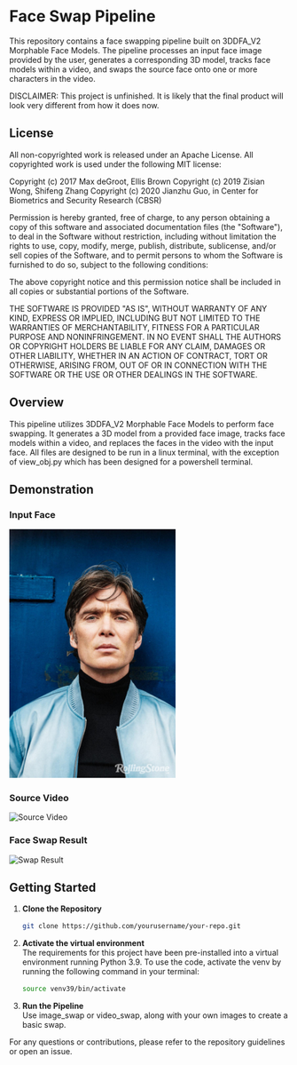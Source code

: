 
# Face Swap Pipeline

This repository contains a face swapping pipeline built on 3DDFA_V2 Morphable Face Models. The pipeline processes an input face image provided by the user, generates a corresponding 3D model, tracks face models within a video, and swaps the source face onto one or more characters in the video.

DISCLAIMER: This project is unfinished. It is likely that the final product will look very different from how it does now.

## License
All non-copyrighted work is released under an Apache License. All copyrighted work is used under the following MIT license:

Copyright (c) 2017 Max deGroot, Ellis Brown
Copyright (c) 2019 Zisian Wong, Shifeng Zhang
Copyright (c) 2020 Jianzhu Guo, in Center for Biometrics and Security Research (CBSR)

Permission is hereby granted, free of charge, to any person obtaining a copy
of this software and associated documentation files (the "Software"), to deal
in the Software without restriction, including without limitation the rights
to use, copy, modify, merge, publish, distribute, sublicense, and/or sell
copies of the Software, and to permit persons to whom the Software is
furnished to do so, subject to the following conditions:

The above copyright notice and this permission notice shall be included in all
copies or substantial portions of the Software.

THE SOFTWARE IS PROVIDED "AS IS", WITHOUT WARRANTY OF ANY KIND, EXPRESS OR
IMPLIED, INCLUDING BUT NOT LIMITED TO THE WARRANTIES OF MERCHANTABILITY,
FITNESS FOR A PARTICULAR PURPOSE AND NONINFRINGEMENT. IN NO EVENT SHALL THE
AUTHORS OR COPYRIGHT HOLDERS BE LIABLE FOR ANY CLAIM, DAMAGES OR OTHER
LIABILITY, WHETHER IN AN ACTION OF CONTRACT, TORT OR OTHERWISE, ARISING FROM,
OUT OF OR IN CONNECTION WITH THE SOFTWARE OR THE USE OR OTHER DEALINGS IN THE
SOFTWARE.


## Overview

This pipeline utilizes 3DDFA_V2 Morphable Face Models to perform face swapping. It generates a 3D model from a provided face image, tracks face models within a video, and replaces the faces in the video with the input face. All files are designed to be run in a linux terminal, with the exception of view_obj.py which has been designed for a powershell terminal.

## Demonstration

### Input Face

<img src="examples/inputs/cillian.jpg" alt="Description of the image" width="300" />

### Source Video

![Source Video](examples/inputs/severance.gif) 

### Face Swap Result

![Swap Result](examples/results/severance_cillian_swapped_corrected.gif) 

## Getting Started

1. **Clone the Repository**
   ```bash
   git clone https://github.com/yourusername/your-repo.git
   ```
2. **Activate the virtual environment**  
   The requirements for this project have been pre-installed into a virtual environment running Python 3.9. To use the code, activate the venv by running the following command in your terminal:
   ```bash
   source venv39/bin/activate
   ```
4. **Run the Pipeline**  
   Use image_swap or video_swap, along with your own images to create a basic swap.

For any questions or contributions, please refer to the repository guidelines or open an issue.
```
